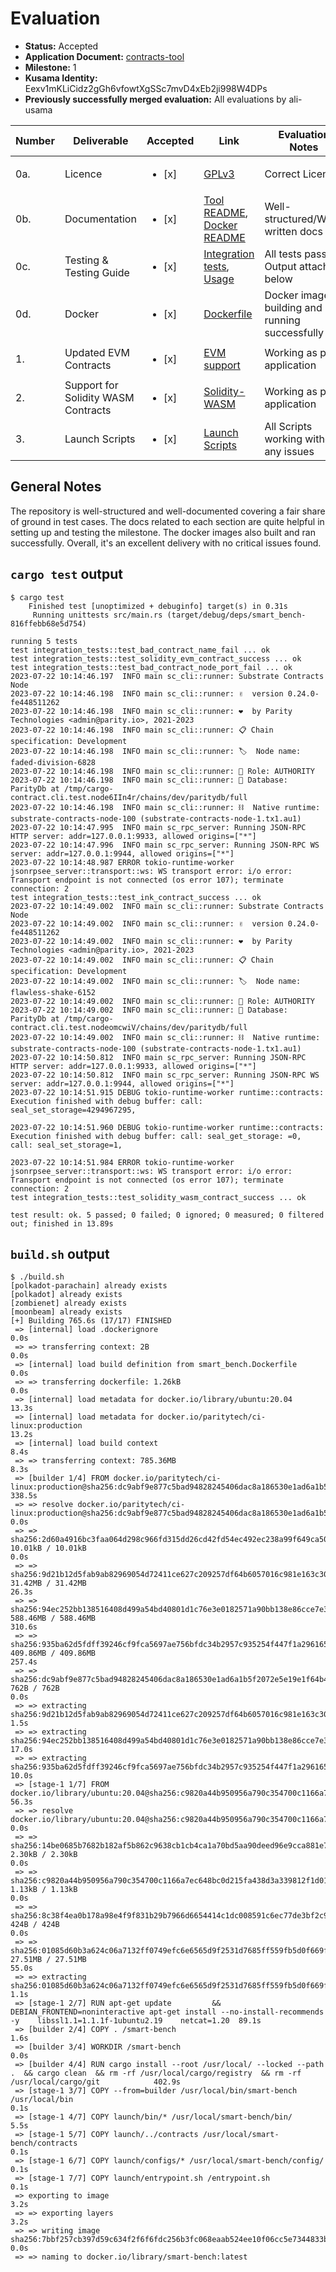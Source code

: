 # Evaluation

- **Status:** Accepted
- **Application Document:** [contracts-tool](https://github.com/smiasojed/Grants-Program/blob/master/applications/contracts-tool.md) 
- **Milestone:** 1
- **Kusama Identity:** Eexv1mKLiCidz2gGh6vfowtXgSSc7mvD4xEb2ji998W4DPs
- **Previously successfully merged evaluation:** All evaluations by ali-usama

| Number | Deliverable                         | Accepted               | Link                                                                                                                                                                                       | Evaluation Notes                                |
|--------|-------------------------------------|------------------------|--------------------------------------------------------------------------------------------------------------------------------------------------------------------------------------------|-------------------------------------------------|
| 0a.    | Licence                             | <ul><li>[x] </li></ul> | [GPLv3](https://github.com/paritytech/smart-bench/blob/master/LICENSE)                                                                                                                     | Correct Licence                                 |
| 0b.    | Documentation                       | <ul><li>[x] </li></ul> | [Tool README](https://github.com/paritytech/smart-bench/blob/master/README.md),<br/>[Docker README](https://github.com/paritytech/smart-bench/blob/master/README.md)                       | Well-structured/Well-written docs               |
| 0c.    | Testing & Testing Guide             | <ul><li>[x] </li></ul> | [Integration tests](https://github.com/paritytech/smart-bench/blob/master/README.md#integration-tests),<br/>[Usage](https://github.com/paritytech/smart-bench/blob/master/README.md#usage) | All tests passed. Output attached below         |
| 0d.    | Docker                              | <ul><li>[x] </li></ul> | [Dockerfile](https://github.com/paritytech/smart-bench/blob/master/launch/smart_bench.Dockerfile)                                                                                          | Docker images building and running successfully |
| 1.     | Updated EVM Contracts               | <ul><li>[x] </li></ul> | [EVM support](https://github.com/paritytech/smart-bench/tree/master/src/evm)                                                                                                               | Working as per application                      |
| 2.     | Support for Solidity WASM Contracts | <ul><li>[x] </li></ul> | [Solidity-WASM](https://github.com/paritytech/smart-bench/tree/master/src/wasm)                                                                                                            | Working as per application                      |
| 3.     | Launch Scripts                      | <ul><li>[x] </li></ul> | [Launch Scripts](https://github.com/paritytech/smart-bench/tree/master/launch)                                                                                                             | All Scripts working without any issues          |


## General Notes

The repository is well-structured and well-documented covering a fair share of ground in test cases. The docs related to each section are quite helpful in setting up and testing the milestone. The docker images also built and ran successfully. Overall, it's an excellent delivery with no critical issues found.

## `cargo test` output
```commandline
$ cargo test
    Finished test [unoptimized + debuginfo] target(s) in 0.31s
     Running unittests src/main.rs (target/debug/deps/smart_bench-816ffebb68e5d754)

running 5 tests
test integration_tests::test_bad_contract_name_fail ... ok
test integration_tests::test_solidity_evm_contract_success ... ok
test integration_tests::test_bad_contract_node_port_fail ... ok
2023-07-22 10:14:46.197  INFO main sc_cli::runner: Substrate Contracts Node    
2023-07-22 10:14:46.198  INFO main sc_cli::runner: ✌️  version 0.24.0-fe448511262    
2023-07-22 10:14:46.198  INFO main sc_cli::runner: ❤️  by Parity Technologies <admin@parity.io>, 2021-2023    
2023-07-22 10:14:46.198  INFO main sc_cli::runner: 📋 Chain specification: Development    
2023-07-22 10:14:46.198  INFO main sc_cli::runner: 🏷  Node name: faded-division-6828    
2023-07-22 10:14:46.198  INFO main sc_cli::runner: 👤 Role: AUTHORITY    
2023-07-22 10:14:46.198  INFO main sc_cli::runner: 💾 Database: ParityDb at /tmp/cargo-contract.cli.test.node6IIn4r/chains/dev/paritydb/full    
2023-07-22 10:14:46.198  INFO main sc_cli::runner: ⛓  Native runtime: substrate-contracts-node-100 (substrate-contracts-node-1.tx1.au1)    
2023-07-22 10:14:47.995  INFO main sc_rpc_server: Running JSON-RPC HTTP server: addr=127.0.0.1:9933, allowed origins=["*"]    
2023-07-22 10:14:47.996  INFO main sc_rpc_server: Running JSON-RPC WS server: addr=127.0.0.1:9944, allowed origins=["*"]    
2023-07-22 10:14:48.987 ERROR tokio-runtime-worker jsonrpsee_server::transport::ws: WS transport error: i/o error: Transport endpoint is not connected (os error 107); terminate connection: 2
test integration_tests::test_ink_contract_success ... ok
2023-07-22 10:14:49.002  INFO main sc_cli::runner: Substrate Contracts Node    
2023-07-22 10:14:49.002  INFO main sc_cli::runner: ✌️  version 0.24.0-fe448511262    
2023-07-22 10:14:49.002  INFO main sc_cli::runner: ❤️  by Parity Technologies <admin@parity.io>, 2021-2023    
2023-07-22 10:14:49.002  INFO main sc_cli::runner: 📋 Chain specification: Development    
2023-07-22 10:14:49.002  INFO main sc_cli::runner: 🏷  Node name: flawless-shake-6152    
2023-07-22 10:14:49.002  INFO main sc_cli::runner: 👤 Role: AUTHORITY    
2023-07-22 10:14:49.002  INFO main sc_cli::runner: 💾 Database: ParityDb at /tmp/cargo-contract.cli.test.nodeomcwiV/chains/dev/paritydb/full    
2023-07-22 10:14:49.002  INFO main sc_cli::runner: ⛓  Native runtime: substrate-contracts-node-100 (substrate-contracts-node-1.tx1.au1)    
2023-07-22 10:14:50.812  INFO main sc_rpc_server: Running JSON-RPC HTTP server: addr=127.0.0.1:9933, allowed origins=["*"]    
2023-07-22 10:14:50.812  INFO main sc_rpc_server: Running JSON-RPC WS server: addr=127.0.0.1:9944, allowed origins=["*"]    
2023-07-22 10:14:51.915 DEBUG tokio-runtime-worker runtime::contracts: Execution finished with debug buffer: call: seal_set_storage=4294967295,
    
2023-07-22 10:14:51.960 DEBUG tokio-runtime-worker runtime::contracts: Execution finished with debug buffer: call: seal_get_storage: =0,
call: seal_set_storage=1,
    
2023-07-22 10:14:51.984 ERROR tokio-runtime-worker jsonrpsee_server::transport::ws: WS transport error: i/o error: Transport endpoint is not connected (os error 107); terminate connection: 2
test integration_tests::test_solidity_wasm_contract_success ... ok

test result: ok. 5 passed; 0 failed; 0 ignored; 0 measured; 0 filtered out; finished in 13.89s
```

## `build.sh` output
```commandline
$ ./build.sh 
[polkadot-parachain] already exists
[polkadot] already exists
[zombienet] already exists
[moonbeam] already exists
[+] Building 765.6s (17/17) FINISHED                                                                                                                                            
 => [internal] load .dockerignore                                                                                                                                          0.0s
 => => transferring context: 2B                                                                                                                                            0.0s
 => [internal] load build definition from smart_bench.Dockerfile                                                                                                           0.0s
 => => transferring dockerfile: 1.26kB                                                                                                                                     0.0s
 => [internal] load metadata for docker.io/library/ubuntu:20.04                                                                                                           13.3s
 => [internal] load metadata for docker.io/paritytech/ci-linux:production                                                                                                 13.2s
 => [internal] load build context                                                                                                                                          8.4s
 => => transferring context: 785.36MB                                                                                                                                      8.3s
 => [builder 1/4] FROM docker.io/paritytech/ci-linux:production@sha256:dc9abf9e877c5bad94828245406dac8a186530e1ad6a1b5f2072e5e19e1f64b4                                  338.5s
 => => resolve docker.io/paritytech/ci-linux:production@sha256:dc9abf9e877c5bad94828245406dac8a186530e1ad6a1b5f2072e5e19e1f64b4                                            0.0s
 => => sha256:2d60a4916bc3faa064d298c966fd315dd26cd42fd54ec492ec238a99f649ca50 10.01kB / 10.01kB                                                                           0.0s
 => => sha256:9d21b12d5fab9ab82969054d72411ce627c209257df64b6057016c981e163c30 31.42MB / 31.42MB                                                                          26.3s
 => => sha256:94ec252bb138516408d499a54bd40801d1c76e3e0182571a90bb138e86cce7e3 588.46MB / 588.46MB                                                                       310.6s
 => => sha256:935ba62d5fdff39246cf9fca5697ae756bfdc34b2957c935254f447f1a296165 409.86MB / 409.86MB                                                                       257.4s
 => => sha256:dc9abf9e877c5bad94828245406dac8a186530e1ad6a1b5f2072e5e19e1f64b4 762B / 762B                                                                                 0.0s
 => => extracting sha256:9d21b12d5fab9ab82969054d72411ce627c209257df64b6057016c981e163c30                                                                                  1.5s
 => => extracting sha256:94ec252bb138516408d499a54bd40801d1c76e3e0182571a90bb138e86cce7e3                                                                                 17.0s
 => => extracting sha256:935ba62d5fdff39246cf9fca5697ae756bfdc34b2957c935254f447f1a296165                                                                                 10.0s
 => [stage-1 1/7] FROM docker.io/library/ubuntu:20.04@sha256:c9820a44b950956a790c354700c1166a7ec648bc0d215fa438d3a339812f1d01                                             56.3s
 => => resolve docker.io/library/ubuntu:20.04@sha256:c9820a44b950956a790c354700c1166a7ec648bc0d215fa438d3a339812f1d01                                                      0.0s
 => => sha256:14be0685b7682b182af5b862c9638cb1cb4ca1a70bd5aa90deed96e9cca881e7 2.30kB / 2.30kB                                                                             0.0s
 => => sha256:c9820a44b950956a790c354700c1166a7ec648bc0d215fa438d3a339812f1d01 1.13kB / 1.13kB                                                                             0.0s
 => => sha256:8c38f4ea0b178a98e4f9f831b29b7966d6654414c1dc008591c6ec77de3bf2c9 424B / 424B                                                                                 0.0s
 => => sha256:01085d60b3a624c06a7132ff0749efc6e6565d9f2531d7685ff559fb5d0f669f 27.51MB / 27.51MB                                                                          55.0s
 => => extracting sha256:01085d60b3a624c06a7132ff0749efc6e6565d9f2531d7685ff559fb5d0f669f                                                                                  1.1s 
 => [stage-1 2/7] RUN apt-get update         && DEBIAN_FRONTEND=noninteractive apt-get install --no-install-recommends -y    libssl1.1=1.1.1f-1ubuntu2.19    netcat=1.20  89.1s 
 => [builder 2/4] COPY . /smart-bench                                                                                                                                      1.6s 
 => [builder 3/4] WORKDIR /smart-bench                                                                                                                                     0.0s 
 => [builder 4/4] RUN cargo install --root /usr/local/ --locked --path .  && cargo clean  && rm -rf /usr/local/cargo/registry  && rm -rf /usr/local/cargo/git            402.9s 
 => [stage-1 3/7] COPY --from=builder /usr/local/bin/smart-bench /usr/local/bin                                                                                            0.1s 
 => [stage-1 4/7] COPY launch/bin/* /usr/local/smart-bench/bin/                                                                                                            5.5s 
 => [stage-1 5/7] COPY launch/../contracts /usr/local/smart-bench/contracts                                                                                                0.1s 
 => [stage-1 6/7] COPY launch/configs/* /usr/local/smart-bench/config/                                                                                                     0.1s 
 => [stage-1 7/7] COPY launch/entrypoint.sh /entrypoint.sh                                                                                                                 0.1s 
 => exporting to image                                                                                                                                                     3.2s 
 => => exporting layers                                                                                                                                                    3.2s
 => => writing image sha256:7bbf257cb397d59c634f2f6f6fdc256b3fc068eaab524ee10f06cc5e7344833b                                                                               0.0s
 => => naming to docker.io/library/smart-bench:latest 
```